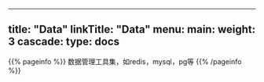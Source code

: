 
---
title: "Data"
linkTitle: "Data"
menu:
  main:
    weight: 3
cascade:
  type: docs
---

{{% pageinfo %}}
数据管理工具集，如redis，mysql，pg等
{{% /pageinfo %}}
